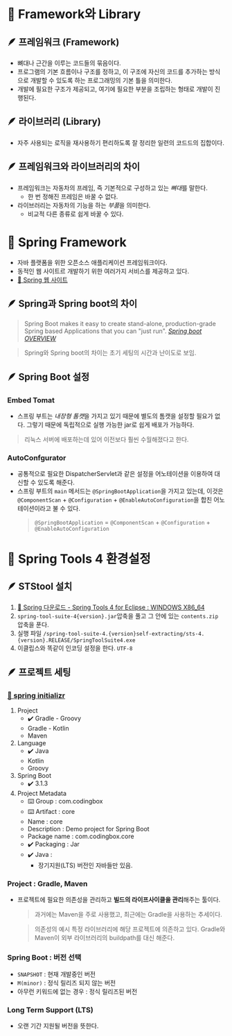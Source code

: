 # 📌 Framework와 Library

## 🪶 프레임워크 (Framework)
- 뼈대나 근간을 이루는 코드들의 묶음이다.
- 프로그램의 기본 흐름이나 구조를 정하고, 이 구조에 자신의 코드를 추가하는 방식으로 개발할 수 있도록 하는 프로그래밍의 기본 틀을 의미한다.
- 개발에 필요한 구조가 제공되고, 여기에 필요한 부분을 조립하는 형태로 개발이 진행된다.

## 🪶 라이브러리 (Library)
- 자주 사용되는 로직을 재사용하기 편리하도록 잘 정리한 일련의 코드드의 집합이다.

## 🪶 프레임워크와 라이브러리의 차이
- 프레임워크는 자동차의 프레임, 즉 기본적으로 구성하고 있는 *뼈대*를 말한다.
    - 한 번 정해진 프레임은 바꿀 수 없다.
- 라이브러리는 자동차의 기능을 하는 *부품*을 의미한다.
    - 비교적 다른 종류로 쉽게 바꿀 수 있다.

# 📌 Spring Framework
- 자바 플랫폼을 위한 오픈소스 애플리케이션 프레임워크이다.
- 동적인 웹 사이트르 개발하기 위한 여러가지 서비스를 제공하고 있다.
- [🌿 Spring 웹 사이트](https://spring.io/)

## 🪶 Spring과 Spring boot의 차이
> Spring Boot makes it easy to create stand-alone, production-grade Spring based Applications that you can "just run". [*Spring boot OVERVIEW*](https://spring.io/projects/spring-boot#overview)

> Spring와 Spring boot의 차이는 초기 세팅의 시간과 난이도로 보임.

## 🪶 Spring Boot 설정

### Embed Tomat
- 스프링 부트는 *내장형 톰캣*을 가지고 있기 때문에 별도의 톰캣을 설정할 필요가 없다. 그렇기 때문에 독립적으로 실행 가능한 jar로 쉽게 배포가 가능하다.

> 리눅스 서버에 배포하는데 있어 이전보다 훨씬 수월해졌다고 한다.

### AutoConfgurator
- 공통적으로 필요한 DispatcherServlet과 같은 설정을 어노테이션을 이용하여 대신할 수 있도록 해준다.
- 스프링 부트의 `main` 메서드는 `@SpringBootApplication`을 가지고 있는데, 이것은 `@ComponentScan` + `@Configuration` + `@EnableAutoConfiguration`을 합친 어노테이션이라고 불 수 있다.
   > `@SpringBootApplication` = `@ComponentScan` + `@Configuration` + `@EnableAutoConfiguration`

# 📌 Spring Tools 4 환경설정

## 🪶 STStool 설치
1. [🌿 Spring 다운로드 - Spring Tools 4 for Eclipse : WINDOWS X86_64](https://spring.io/tools)
1. `spring-tool-suite-4{version}.jar`압축을 풀고 그 안에 있는 `contents.zip` 압축을 푼다.
1. 실행 파일 `/spring-tool-suite-4.{version}self-extracting/sts-4.{version}.RELEASE/SpringToolSuite4.exe`
1. 이클립스와 똑같이 인코딩 설정을 한다. `UTF-8`

## 🪶 프로젝트 세팅

### [🌿 spring initializr](https://start.spring.io/)
1. Project
    - ✔️ Gradle - Groovy
    - Gradle - Kotlin
    - Maven
1. Language
    - ✔️ Java
    - Kotlin
    - Groovy
1. Spring Boot
    - ✔️ 3.1.3
1. Project Metadata
    - ⌨️ Group : com.codingbox
    - ⌨️ Artifact : core
    - Name : core
    - Description : Demo project for Spring Boot
    - Package name : com.codingbox.core
    - ✔️ Packaging : Jar
    - ✔️ Java : 
        - 장기지원(LTS) 버전인 자바들만 있음.

### Project : Gradle, Maven

- 프로젝트에 필요한 의존성을 관리하고 **빌드의 라이프사이클을 관리**해주는 툴이다.
    > 과거에는 Maven을 주로 사용했고, 최근에는 Gradle을 사용하는 추세이다.

    > 의존성의 예시 특정 라이브러리에 해당 프로젝트에 의존하고 있다. Gradle와 Maven이 외부 라이브러리의 buildpath를 대신 해준다.

### Spring Boot : 버전 선택
- `SNAPSHOT` : 현재 개발중인 버전
- `M(minor)` : 정식 릴리즈 되지 않는 버전
- 아무런 키워드에 없는 경우 : 정식 릴리즈된 버전

### Long Term Support (LTS)
- 오랜 기간 지원될 버전을 뜻한다.
